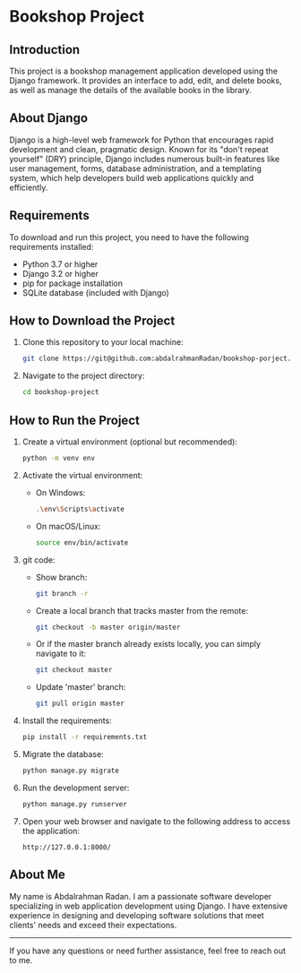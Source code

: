 # Bookshop Project

## Introduction
This project is a bookshop management application developed using the Django framework. It provides an interface to add, edit, and delete books, as well as manage the details of the available books in the library.

## About Django
Django is a high-level web framework for Python that encourages rapid development and clean, pragmatic design. Known for its "don't repeat yourself" (DRY) principle, Django includes numerous built-in features like user management, forms, database administration, and a templating system, which help developers build web applications quickly and efficiently.

## Requirements
To download and run this project, you need to have the following requirements installed:
- Python 3.7 or higher
- Django 3.2 or higher
- pip for package installation
- SQLite database (included with Django)

## How to Download the Project
1. Clone this repository to your local machine:
    ```bash
    git clone https://git@github.com:abdalrahmanRadan/bookshop-porject.git
    ```
2. Navigate to the project directory:
    ```bash
    cd bookshop-project
    ```

## How to Run the Project
1. Create a virtual environment (optional but recommended):
    ```bash
    python -m venv env
    ```
2. Activate the virtual environment:
    - On Windows:
        ```bash
        .\env\Scripts\activate
        ```
    - On macOS/Linux:
        ```bash
        source env/bin/activate
        ```
3. git code:
   - Show branch:
       ```bash
       git branch -r
       ```
   - Create a local branch that tracks master from the remote:
       ```bash
       git checkout -b master origin/master
       ```
   - Or if the master branch already exists locally, you can simply navigate to it:
       ```bash
       git checkout master
       ```
   - Update 'master' branch:
       ```bash
       git pull origin master
       ```

4. Install the requirements:
    ```bash
    pip install -r requirements.txt
    ```
5. Migrate the database:
    ```bash
    python manage.py migrate
    ```
6. Run the development server:
    ```bash
    python manage.py runserver
    ```
7. Open your web browser and navigate to the following address to access the application:
    ```
    http://127.0.0.1:8000/
    ```

## About Me
My name is Abdalrahman Radan. I am a passionate software developer specializing in web application development using Django. I have extensive experience in designing and developing software solutions that meet clients' needs and exceed their expectations.

---

If you have any questions or need further assistance, feel free to reach out to me.
